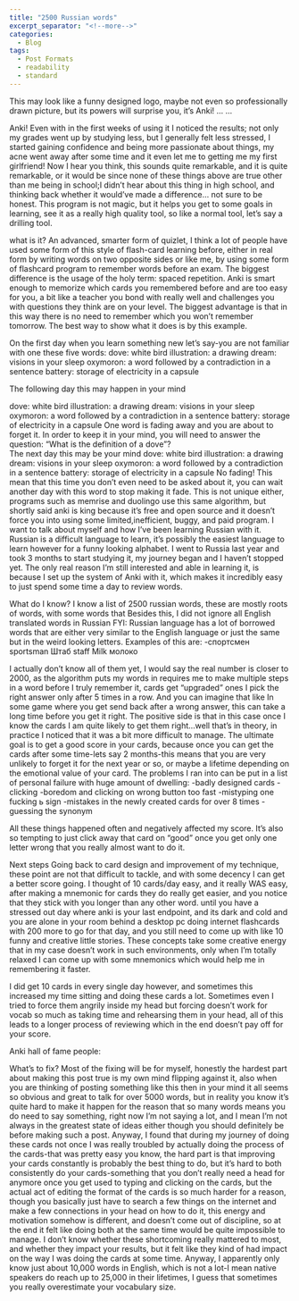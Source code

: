 ```yaml
---
title: "2500 Russian words"
excerpt_separator: "<!--more-->"
categories:
  - Blog
tags:
  - Post Formats
  - readability
  - standard
---
```

This may look like a funny designed logo, maybe not even so professionally drawn picture, but its powers will surprise you, it’s Anki! 
…
…

Anki! Even with in the first weeks of using it I noticed the results; not only my grades went up by studying less, but I generally felt less stressed, I started gaining confidence and being more passionate about things, my acne went away after some time and it even let me to getting me my first girlfriend! Now I hear you think, this sounds quite remarkable, and it is quite remarkable, or it would be since none of these things above are true other than me being in school;I didn’t hear about this thing in high school, and thinking back whether it  would’ve made a difference… not sure to be honest. This program is not magic, but it helps you get to some goals in learning, see it as a really high quality tool, so like a normal tool, let’s say a drilling tool.

what is it?
An advanced, smarter form of quizlet, I think a lot of people have used some form of this style of flash-card learning before, either in real form by writing words on two opposite sides or like me, by using some form of flashcard program to remember words before an exam. 
The biggest difference is the usage of the holy term: spaced repetition. Anki is smart enough to memorize which cards you remembered before and are too easy for you, a bit like a teacher you bond with really well and challenges you with questions they think are on your level. The biggest advantage is that in this way there is no need to remember which you won’t remember tomorrow. The best way to show what it does is by this example.

On the first day when you learn something new let’s say-you are not familiar with one these five words:
dove: white bird
illustration: a drawing 
dream: visions in your sleep
oxymoron: a word followed by a contradiction in a sentence
battery: storage of electricity in a capsule

The following day this may happen in your mind

dove: white bird
illustration: a drawing 
dream: visions in your sleep
oxymoron: a word followed by a contradiction in a sentence
battery: storage of electricity in a capsule
One word is fading away and you are about to forget it. In order to keep it in your mind, you will need to answer the question: “What is the definition of a dove”?  
The next day this may be your mind
dove: white bird
illustration: a drawing 
dream: visions in your sleep
oxymoron: a word followed by a contradiction in a sentence
battery: storage of electricity in a capsule
No fading! This mean that this time you don’t even need to be asked about it, you can wait another day with this word to stop making it fade.
This is not unique either, programs such as memrise and duolingo use this same algorithm, but shortly said anki is king because it’s free and open source and it doesn’t force you into using some limited,inefficient, buggy, and paid program. I want to talk about myself and how I’ve been learning Russian with it.
Russian is a difficult language to learn, it’s possibly the easiest language to learn however for a funny looking alphabet. I went to Russia last year and took 3 months to start studying it, my journey began and I haven’t stopped yet. The only real reason I’m still interested and able in learning it, is because I set up the system of Anki with it, which makes it incredibly easy to just spend some time a day to review words.

What do I know?
I know a list of  2500 russian words, these are mostly roots of words, with some words that 
Besides this, I did not ignore all English translated words in Russian FYI: Russian language has a lot of borrowed words that are either very similar to the English language or just the same but in the weird looking letters.
Examples of this are:
-спортсмен
sportsman
Штаб
staff
Milk
молоко

I actually don’t know all of them yet, I would say the real number is closer to 2000, as the algorithm puts my words in requires me to make multiple steps in a word before I truly remember it, cards get “upgraded” ones I pick the right answer only after 5 times in a row. And you can imagine that like In some game where you get send back after a wrong answer, this can take a long time before you get it right. The positive side is that in this case once I know the cards I am quite likely to get them right…well that’s in theory, in practice I noticed that it was a bit more difficult to manage. 
The ultimate goal is to get a good score in your cards, because once you can get the cards after some time-lets say 2 months-this means that you are very unlikely to forget it for the next year or so, or maybe a lifetime depending on the emotional value of your card. The problems I ran into can be put in a list of personal failure with huge amount of dwelling:
-badly designed cards
-clicking 
-boredom and clicking on wrong button too fast
-mistyping one fucking ь sign
-mistakes in the newly created cards for over 8 times
-guessing the synonym

All these things happened often and negatively affected my score. 
It’s also so tempting to just click away that card on “good” once you get only one letter wrong that you really almost want to do it.

Next steps
Going back to card design and improvement of my technique, these point are not that difficult to tackle, and with some decency I can get a better score going. 
I thought of 10 cards/day easy, and it really WAS easy, after making a mnemonic for cards they do really get easier, and you notice that they stick with you longer than any other word.
 until you have a stressed out day where anki is your last endpoint, and its dark and cold and you are alone in your room behind a desktop pc doing internet flashcards with 200 more to go for that day, and you still need to come up with like 10 funny and creative little stories. These concepts take some creative energy that in my case doesn’t work in such environments, only when I’m totally relaxed I can come up with some mnemonics which would help me in remembering it faster.  

I did get 10 cards in every single day however, and sometimes this increased my time sitting and doing these cards a lot. Sometimes even I tried to force them angrily inside my head but forcing doesn’t work for vocab so much as taking time and rehearsing them in your head, all of this leads to a longer process of reviewing which in the end doesn’t pay off for your score.

Anki hall of fame people:

What’s to fix?
Most of the fixing will be for myself, honestly the hardest part about making this post true is my own mind flipping against it, also when you are thinking of posting something like this then in your mind it all seems so obvious and great to talk for over 5000 words, but in reality you know it’s quite hard to make it happen for the reason that so many words means you do need to say something, right now I’m not saying a lot, and I mean I’m not always in the greatest state of ideas either though you should definitely be before making such a post. Anyway, I found that during my journey of doing these cards not once I was really troubled by actually doing the process of the cards-that was pretty easy you know, the hard part is that improving your cards constantly is probably the best thing to do, but it’s hard to both consistently do your cards-something that you don’t really need a head for anymore once you get used to typing and clicking on the cards, but the actual act of editing the format of the cards is so much harder for a reason, though you basically just have to search a few things on the internet and make a few connections in your head on how to do it, this energy and motivation somehow is different, and doesn’t come out of discipline, so at the end it felt like doing both at the same time would be quite impossible to manage. 
I don’t know whether these shortcoming really mattered to most, and whether they impact your results, but it felt like they kind of had impact on the way I was doing the cards at some time.
Anyway, I apparently only know just about 10,000 words in English, which is not a lot-I mean native speakers do reach up to 25,000 in their lifetimes, I guess that sometimes you really overestimate your vocabulary size.



